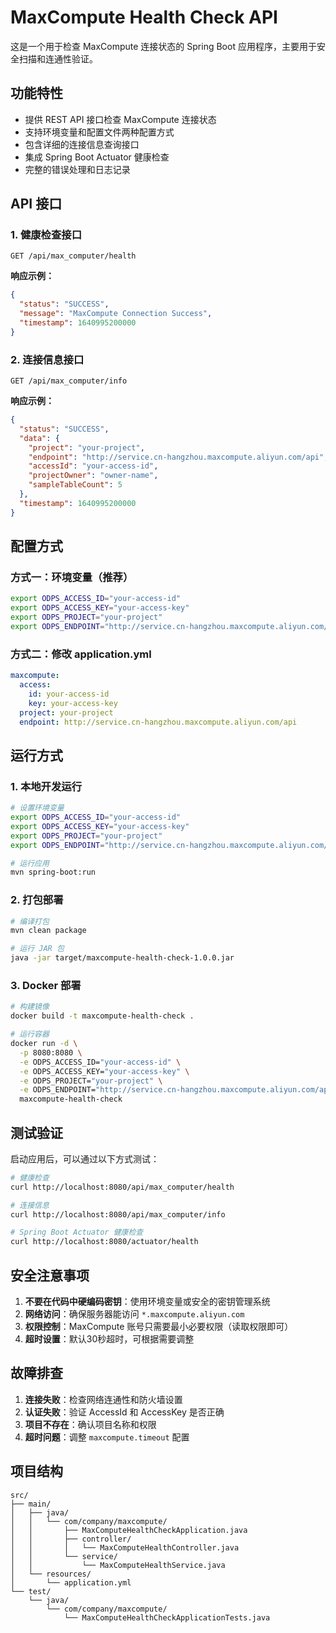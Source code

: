 # MaxCompute Health Check API

这是一个用于检查 MaxCompute 连接状态的 Spring Boot 应用程序，主要用于安全扫描和连通性验证。

## 功能特性

- 提供 REST API 接口检查 MaxCompute 连接状态
- 支持环境变量和配置文件两种配置方式
- 包含详细的连接信息查询接口
- 集成 Spring Boot Actuator 健康检查
- 完整的错误处理和日志记录

## API 接口

### 1. 健康检查接口
```
GET /api/max_computer/health
```

**响应示例：**
```json
{
  "status": "SUCCESS",
  "message": "MaxCompute Connection Success",
  "timestamp": 1640995200000
}
```

### 2. 连接信息接口
```
GET /api/max_computer/info
```

**响应示例：**
```json
{
  "status": "SUCCESS",
  "data": {
    "project": "your-project",
    "endpoint": "http://service.cn-hangzhou.maxcompute.aliyun.com/api",
    "accessId": "your-access-id",
    "projectOwner": "owner-name",
    "sampleTableCount": 5
  },
  "timestamp": 1640995200000
}
```

## 配置方式

### 方式一：环境变量（推荐）
```bash
export ODPS_ACCESS_ID="your-access-id"
export ODPS_ACCESS_KEY="your-access-key"
export ODPS_PROJECT="your-project"
export ODPS_ENDPOINT="http://service.cn-hangzhou.maxcompute.aliyun.com/api"
```

### 方式二：修改 application.yml
```yaml
maxcompute:
  access:
    id: your-access-id
    key: your-access-key
  project: your-project
  endpoint: http://service.cn-hangzhou.maxcompute.aliyun.com/api
```

## 运行方式

### 1. 本地开发运行
```bash
# 设置环境变量
export ODPS_ACCESS_ID="your-access-id"
export ODPS_ACCESS_KEY="your-access-key"
export ODPS_PROJECT="your-project"
export ODPS_ENDPOINT="http://service.cn-hangzhou.maxcompute.aliyun.com/api"

# 运行应用
mvn spring-boot:run
```

### 2. 打包部署
```bash
# 编译打包
mvn clean package

# 运行 JAR 包
java -jar target/maxcompute-health-check-1.0.0.jar
```

### 3. Docker 部署
```bash
# 构建镜像
docker build -t maxcompute-health-check .

# 运行容器
docker run -d \
  -p 8080:8080 \
  -e ODPS_ACCESS_ID="your-access-id" \
  -e ODPS_ACCESS_KEY="your-access-key" \
  -e ODPS_PROJECT="your-project" \
  -e ODPS_ENDPOINT="http://service.cn-hangzhou.maxcompute.aliyun.com/api" \
  maxcompute-health-check
```

## 测试验证

启动应用后，可以通过以下方式测试：

```bash
# 健康检查
curl http://localhost:8080/api/max_computer/health

# 连接信息
curl http://localhost:8080/api/max_computer/info

# Spring Boot Actuator 健康检查
curl http://localhost:8080/actuator/health
```

## 安全注意事项

1. **不要在代码中硬编码密钥**：使用环境变量或安全的密钥管理系统
2. **网络访问**：确保服务器能访问 `*.maxcompute.aliyun.com`
3. **权限控制**：MaxCompute 账号只需要最小必要权限（读取权限即可）
4. **超时设置**：默认30秒超时，可根据需要调整

## 故障排查

1. **连接失败**：检查网络连通性和防火墙设置
2. **认证失败**：验证 AccessId 和 AccessKey 是否正确
3. **项目不存在**：确认项目名称和权限
4. **超时问题**：调整 `maxcompute.timeout` 配置

## 项目结构

```
src/
├── main/
│   ├── java/
│   │   └── com/company/maxcompute/
│   │       ├── MaxComputeHealthCheckApplication.java
│   │       ├── controller/
│   │       │   └── MaxComputeHealthController.java
│   │       └── service/
│   │           └── MaxComputeHealthService.java
│   └── resources/
│       └── application.yml
└── test/
    └── java/
        └── com/company/maxcompute/
            └── MaxComputeHealthCheckApplicationTests.java
```
